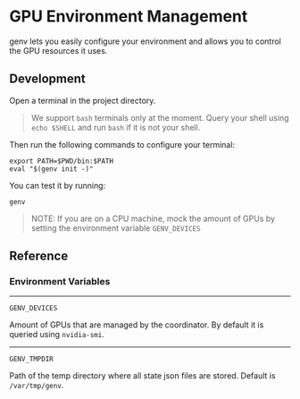 # GPU Environment Management

genv lets you easily configure your environment and allows you to control the GPU resources it uses.

## Development
Open a terminal in the project directory.

> We support `bash` terminals only at the moment. Query your shell using `echo $SHELL` and run `bash` if it is not your shell.

Then run the following commands to configure your terminal:
```
export PATH=$PWD/bin:$PATH
eval "$(genv init -)"
```

You can test it by running:
```
genv
```

> NOTE: If you are on a CPU machine, mock the amount of GPUs by setting the environment variable `GENV_DEVICES`

## Reference
### Environment Variables
---
`GENV_DEVICES`

Amount of GPUs that are managed by the coordinator.
By default it is queried using `nvidia-smi`.

---
`GENV_TMPDIR`

Path of the temp directory where all state json files are stored.
Default is `/var/tmp/genv`.
